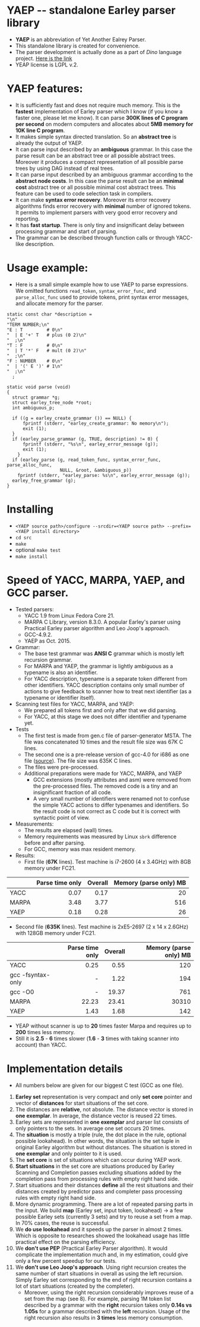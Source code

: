 # YAEP -- standalone Earley parser library
  * **YAEP** is an abbreviation of Yet Another Ealrey Parser.
  * This standalone library is created for convenience.
  * The parser development is actually done as a part of *Dino* language project.
    [Here is the link](https://github.com/dino-lang/dino)
  * YEAP license is LGPL v.2. 
# YAEP features:
  * It is sufficiently fast and does not require much memory.
    This is the **fastest** implementation of Earley parser which I
    know (if you know a faster one, please let me know). It can parse **300K lines of
    C program per second** on modern computers
    and allocates about **5MB memory for 10K line C program**.
  * It makes simple syntax directed translation.  So an
    **abstract tree** is already the output of YAEP.
  * It can parse input described by an **ambiguous** grammar.  In
    this case the parse result can be an abstract tree or all
    possible abstract trees.  Moreover it produces a compact
    representation of all possible parse trees by using DAG instead
    of real trees.
  * It can parse input described by an ambiguous grammar
    according to the **abstract node costs**.  In this case the parse
    result can be an **minimal cost** abstract tree or all possible
    minimal cost abstract trees.  This feature can be used to code
    selection task in compilers.
  * It can make **syntax error recovery**.  Moreover its error
    recovery algorithms finds error recovery with **minimal** number of
    ignored tokens.  It permits to implement parsers with very good
    error recovery and reporting.
  * It has **fast startup**.  There is only tiny and insignificant delay between
    processing grammar and start of parsing.
  * The grammar can be described through function calls or through YACC-like description.
 
# Usage example:
* Here is a small simple example how to use YAEP to parse expressions.  We omitted functions
  `read_token`, `syntax_error_func`, and `parse_alloc_func` used to provide tokens, print
  syntax error messages, and allocate memory for the parser.

```
static const char *description =
"\n"
"TERM NUMBER;\n"
"E : T         # 0\n"
"  | E '+' T   # plus (0 2)\n"
"  ;\n"
"T : F         # 0\n"
"  | T '*' F   # mult (0 2)\n"
"  ;\n"
"F : NUMBER    # 0\n"
"  | '(' E ')' # 1\n"
"  ;\n"
  ;

static void parse (void)
{
  struct grammar *g;
  struct earley_tree_node *root;
  int ambiguous_p;

  if ((g = earley_create_grammar ()) == NULL) {
      fprintf (stderr, "earley_create_grammar: No memory\n");
      exit (1);
  }
  if (earley_parse_grammar (g, TRUE, description) != 0) {
      fprintf (stderr, "%s\n", earley_error_message (g));
      exit (1);
    }
  if (earley_parse (g, read_token_func, syntax_error_func, parse_alloc_func,
                    NULL, &root, &ambiguous_p))
    fprintf (stderr, "earley_parse: %s\n", earley_error_message (g));
  earley_free_grammar (g);
}
```

# Installing
  * ``<YAEP source path>/configure --srcdir=<YAEP source path> --prefix=<YAEP install directory>``
  * ``cd src``
  * ``make``
  * optional ``make test`` 
  * ``make install``

# Speed of YACC, MARPA, YAEP, and GCC parser.

* Tested parsers:
  * YACC 1.9 from Linux Fedora Core 21.
  * MARPA C Library, version 8.3.0. A popular Earley's parser using Practical Earley parser algorithm
    and Leo Joop's approach.
  * GCC-4.9.2.
  * YAEP as Oct. 2015.
* Grammar:
  * The base test grammar was **ANSI C** grammar which is mostly left recursion grammar.
  * For MARPA and YAEP, the grammar is lightly ambiguous as a typename is also an identifier.
  * For YACC description, typename is a separate token different from
    other identifiers.  YACC description contains only small number of
    actions to give feedback to scanner how to treat next identifier (as a
    typename or identifier itself).
* Scanning test files for YACC, MARPA, and YAEP:
  * We prepared all tokens first and only after that we did parsing.
  * For YACC, at this stage we does not differ identifier and typename yet. 
* Tests
  * The first test is made from gen.c file of parser-generator MSTA.  The file was concatenated
    10 times and the result file size was 67K C lines.
  * The second one is a pre-release version of gcc-4.0 for i686 as one file
    ([source](http://people.csail.mit.edu/smcc/projects/single-file-programs/)).
    The file size was 635K C lines.
  * The files were pre-processed.
  * Additional preparations were made for YACC, MARPA, and YAEP
    * GCC extensions (mostly attributes and asm) were removed from the
      pre-processed files.  The removed code is a tiny and an insignificant
      fraction of all code.
    * A very small number of identifiers were renamed not to confuse the simple
      YACC actions to differ typenames and identifiers.  So the result code
      is not correct as C code but it is correct with syntactic point of view.
* Measurements:
  * The results are elapsed (wall) times.
  * Memory requirements was measured by Linux ``sbrk`` difference before and after parsing.
  * For GCC, memory was max resident memory.
* Results:
  * First file (**67K** lines).  Test machine is i7-2600 (4 x 3.4GHz) with 8GB memory
    under FC21.


|                      |Parse time only  |Overall    |Memory (parse only) MB|
|----------------------|----------------:|----------:|---------------------:|
|YACC                  |   0.07          | 0.17      |   20                 |
|MARPA                 |   3.48          | 3.77      |  516                 |
|YAEP                  |   0.18          | 0.28      |   26                 |

  * Second file (**635K** lines).  Test machine is 2xE5-2697 (2 x 14 x 2.6GHz) with
    128GB memory under FC21.

|                      |Parse time only  |Overall    |Memory (parse only) MB|
|----------------------|----------------:|----------:|---------------------:|
|YACC                  |  0.25           | 0.55      |  120                 |
|gcc -fsyntax-only     |      -          | 1.22      |  194                 |
|gcc -O0               |      -          |19.37      |  761                 |
|MARPA                 | 22.23           |23.41      |30310                 |
|YAEP                  |  1.43           | 1.68      |  142                 |

* YEAP without scanner is up to **20** times faster Marpa and requires up to **200**
times less memory.
* Still it is **2.5** - **6** times slower (**1.6** - **3** times with taking scanner into account) than YACC.

# Implementation details
  * All numbers below are given for our biggest C test (GCC as one file).
  1. **Earley set** representation is very compact and only **set core** pointer and vector of **distances**
     for start situations of the set core.
  2. The distances are **relative**, not absolute.  The distance vector is stored in **one exemplar**.
     In average, the distance vector is reused 22 times.
  3. Earley sets are represented in **one exemplar** and parser list consists of only pointers to the sets.
     In average one set occurs 20 times.
  4. The **situation** is mostly a triple (rule, the dot place in the rule, optional possible lookahead).
     In other words, the situation is the set tuple in original Earley algorithm but without distances.
     The situation is stored in **one exemplar** and only pointer to it is used.
  5. The **set core** is set of situations which can occur during YAEP work.
  6. **Start situations** in the set core are situations produced by Earley Scanning and Completion passes
     excluding situations added by the completion pass from processing rules with empty right hand side.
  7. Start situations and their distances **define** all the rest situations and their distances created by
     predictor pass and completer pass processing rules with empty right hand side.
  8. More dynamic programming.  There are a lot of repeated parsing parts in the input.
     We build **map** (Earley set, input token, lookahead) -> a few possible Earley sets (currently 3 sets)
     and try to reuse a set from a map.  In 70% cases, the reuse is successful.
  9. We **do use lookahead** and it speeds up the parser in almost 2 times.  Which is opposite to 
     researches showed the lookahead usage has little practical effect on the parsing efficiency.
 10. We **don't use PEP** (Practical Earley Parser algorithm).  It would complicate the implementation
     much and, in my estimation, could give only a few percent speedup for our tests.
 11. We **don't use Leo Joop's approach**.  Using right recursion creates the same number of start situations
     in overall as using the left recursion.  Simply Earley set corresponding to the end of right recursion
     contains a lot of start situations (created by the completer).
     * Moreover, using the right recursion considerably improves reuse of a set from the map (see 8).
       For example, parsing 1M token list described by a grammar with the **right** recursion takes only
       **0.14s vs 1.05s** for a grammar described with the **left** recursion.  Usage of the right
       recursion also results in **3 times** less memory consumption.